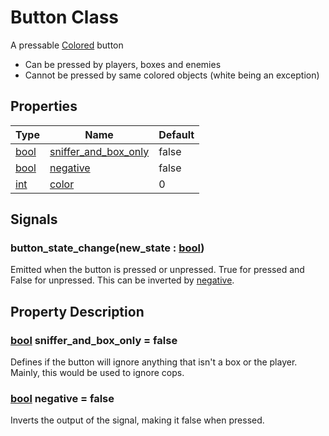 # Button Class
A pressable [Colored](../colors.md) button
- Can be pressed by players, boxes and enemies
- Cannot be pressed by same colored objects (white being an exception)


## Properties
| Type |  Name | Default |
| ---- | ----- | ------- |
|[bool](https://docs.godotengine.org/en/stable/classes/class_bool.html#class-bool)|[sniffer_and_box_only](#bool-sniffer_and_box_only--false)|false|
|[bool](https://docs.godotengine.org/en/stable/classes/class_bool.html#class-bool)|[negative](#bool-negative--false)|false|
| [int](https://docs.godotengine.org/en/stable/classes/class_int.html#class-int)  | [color](../colors.md) | 0 |


## Signals
### button_state_change(new_state : [bool](https://docs.godotengine.org/en/stable/classes/class_bool.html#class-bool))
Emitted when the button is pressed or unpressed. True for pressed and False for unpressed. This can be inverted by [negative](#bool-negative--false).

## Property Description

### [bool](https://docs.godotengine.org/en/stable/classes/class_bool.html#class-bool) sniffer_and_box_only = false
Defines if the button will ignore anything that isn't a box or the player. Mainly, this would be used to ignore cops.

### [bool](https://docs.godotengine.org/en/stable/classes/class_bool.html#class-bool) negative = false
Inverts the output of the signal, making it false when pressed.